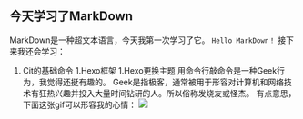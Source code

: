 ## 今天学习了MarkDown
MarkDown是一种超文本语言，今天我第一次学习了它。
```Hello MarkDown！```
接下来我还会学习：
1. Cit的基础命令
1.Hexo框架
1.Hexo更换主题
用命令行敲命令是一种Geek行为，我觉得还挺有趣的。
Geek是指极客，通常被用于形容对计算机和网络技术有狂热兴趣并投入大量时间钻研的人。所以俗称发烧友或怪杰。
有点意思，下面这张gif可以形容我的心情：
![](https://qgt-style.oss-cn-hangzhou.aliyuncs.com/newcoursep4/g1/g1-2-2/tenor.gif)
